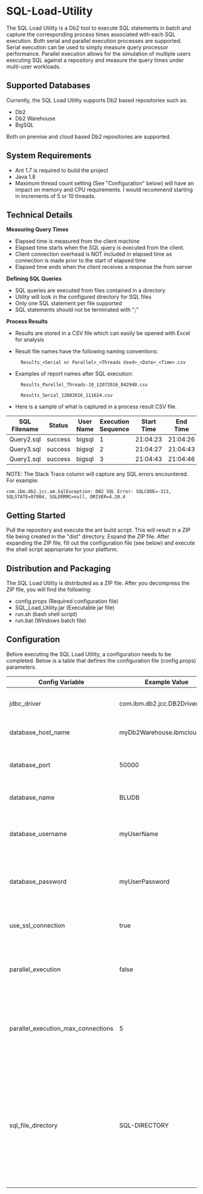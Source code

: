 # SQL-Load-Utility
The SQL Load Utility is a Db2 tool to execute SQL statements in batch and capture the corresponding process times associated with each SQL execution.  Both serial and parallel execution processes are supported.  Serial execution can be used to simply measure query processor performance.  Parallel execution allows for the simulation of multiple users executing SQL against a repository and measure the query times under multi-user workloads.



## Supported Databases
Currently, the SQL Load Utility supports Db2 based repositories such as:
* Db2
* Db2 Warehouse
* BigSQL

Both on premise and cloud based Db2 repositories are supported.

## System Requirements
* Ant 1.7 is required to build the project
* Java 1.8
* Maximum thread count setting (See "Configuration" below) will have an impact on memory and CPU requirements.  I would recommend starting in increments of 5 or 10 threads.


## Technical Details
**Measuring Query Times**
* Elapsed time is measured from the client machine
* Elapsed time starts when the SQL query is executed from the client.  
* Client connection overhead is NOT included in elapsed time as connection is made prior to the start of elapsed time
* Elapsed time ends when the client receives a response the from server

**Defining SQL Queries**
* SQL queries are executed from files contained in a directory
* Utility will look in the configured directory for SQL files
* Only one SQL statement per file supported
* SQL statements should not be terminated with ";"
 
**Process Results**
* Results are stored in a CSV file which can easily be opened with Excel for analysis
* Result file names have the following naming conventions:

   		Results_<Serial or Parallel>_<Threads Used>_<Date>_<Time>.csv
 	
* Examples of report names after SQL execution:
 
 		Results_Parellel_Threads-10_12072016_042940.csv
 	
 		Results_Serial_12082016_111624.csv
 		
* Here is a sample of what is captured in a process result CSV file.

SQL Filename	 | Status |	User Name |	Execution Sequence | Start Time | End Time | Elapsed Time | Stack Trace
-------------|--------|------------|--------------------|------------|----------|--------------|-------------
Query2.sql | success | bigsql | 1 | 21:04:23 | 21:04:26 | 0:00:03	 | 
Query3.sql | success | bigsql | 2 | 21:04:27 | 21:04:43 | 0:00:16	 |
Query1.sql | success | bigsql | 3 | 21:04:43 | 21:04:46 | 0:00:02	 |

NOTE:  The Stack Trace column will capture any SQL errors encountered.  For example:


 	com.ibm.db2.jcc.am.SqlException: DB2 SQL Error: SQLCODE=-313, SQLSTATE=07004, SQLERRMC=null, DRIVER=4.20.4
  

## Getting Started
Pull the repository and execute the ant build script.  This will result in a ZIP file being created in the "dist" directory.  Expand the ZIP file.  After expanding the ZIP file, fill out the configuration file (see below) and execute the shell script appropriate for your platform. 

 
## Distribution and Packaging
 The SQL Load Utility is distributed as a ZIP file.  After you decompress the ZIP file, you will find the following:
 * config.props (Required configuration file)
 * SQL_Load_Utility.jar (Executable jar file)
 * run.sh (bash shell script)
 * run.bat (Windows batch file) 

## Configuration
Before executing the SQL Load Utility, a configuration needs to be completed.  Below is a table that defines the configuration file (config.props) parameters.

Config Variable | Example Value | Description | Required
----------------|---------------|-------------|----------
jdbc_driver | com.ibm.db2.jcc.DB2Driver | JDBC Driver Class Name. | YES  
database_host_name | myDb2Warehouse.ibmcloud.com | The host name of the database. | YES
database_port | 50000 | The service port number of the database. | YES
database_name | BLUDB | The name of the database. | YES
database_username | myUserName | The user name to use when connecting to the database. | YES
database_password | myUserPassword | The password of the user connecting to the database. | YES
use_ssl_connection | true | TRUE will use SSL / TLS.  False will use clear text. | YES
parallel_execution | false | False is serial execution.  True is parallel execution. | YES
parallel_execution_max_connections | 5 | The number that represents the MAXIMUM number of threads that will be used | YES
sql_file_directory | SQL-DIRECTORY | Directory name where SQL files are located.  Absolute or relative path.  The relative path root is the directory from which the utility was executed. | YES

 